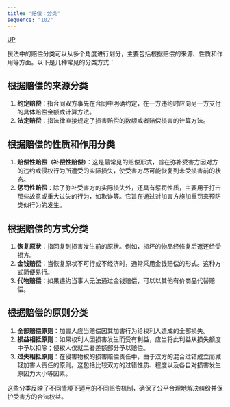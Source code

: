 ```yaml
---
title: "赔偿：分类"
sequence: "102"
---
```


[UP](/law/civil-law-index.html)

民法中的赔偿分类可以从多个角度进行划分，主要包括根据赔偿的来源、性质和作用等方面。以下是几种常见的分类方式：

## 根据赔偿的来源分类

1. **约定赔偿**：指合同双方事先在合同中明确约定，在一方违约时应向另一方支付的具体赔偿金额或计算方法。
2. **法定赔偿**：指法律直接规定了损害赔偿的数额或者赔偿损害的计算方法。

## 根据赔偿的性质和作用分类

1. **赔偿性赔偿（补偿性赔偿）**：这是最常见的赔偿形式，旨在弥补受害方因对方的违约或侵权行为所遭受的实际损失，使受害方尽可能恢复到未受损害前的状态。
2. **惩罚性赔偿**：除了弥补受害方的实际损失外，还具有惩罚性质，主要用于打击那些故意或重大过失的行为，如欺诈等。它旨在通过对加害方施加重罚来预防类似行为的发生。

## 根据赔偿的方式分类

1. **恢复原状**：指回复到损害发生前的原状。例如，损坏的物品经修复后返还给受损方。
2. **金钱赔偿**：当恢复原状不可行或不经济时，通常采用金钱赔偿的形式。这种方式简便易行。
3. **代物赔偿**：如果违约当事人无法通过金钱赔偿，可以以其他有价商品代替赔偿。

## 根据赔偿的原则分类

1. **全部赔偿原则**：加害人应当赔偿因其加害行为给权利人造成的全部损失。
2. **损益相抵原则**：如果权利人因损害发生而受有利益，应当将此利益从损失额度中予以扣除；侵权人仅就二者差额部分予以赔偿。
3. **过失相抵原则**：在侵害物权的损害赔偿责任中，由于双方的混合过错成立而减轻加害人责任的原则。这包括比较双方的过错性质、程度以及各自对损害发生原因力大小等因素。

这些分类反映了不同情境下适用的不同赔偿机制，确保了公平合理地解决纠纷并保护受害方的合法权益。
